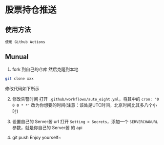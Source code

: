 # 股票持仓推送

## 使用方法

```text
使用 Github Actions
```

## Munual
1. fork 到自己的仓库
然后克隆到本地
```bash
git clone xxx
```
修改代码如下所示

2. 修改告警时间
打开 `.github/workflows/auto_eight.yml`，将其中的 `cron: '0 0 0 * *'` 改为你想要的时间(注意：该处是UTC时间，北京时间比其多八个小时)

3. 设置自己的 Server酱 url
打开 `Setting > Secrets`，添加一个 `SERVERCHANURL` 参数，就是你自己的 Server酱 的 api

4. git push
Enjoy yourself~